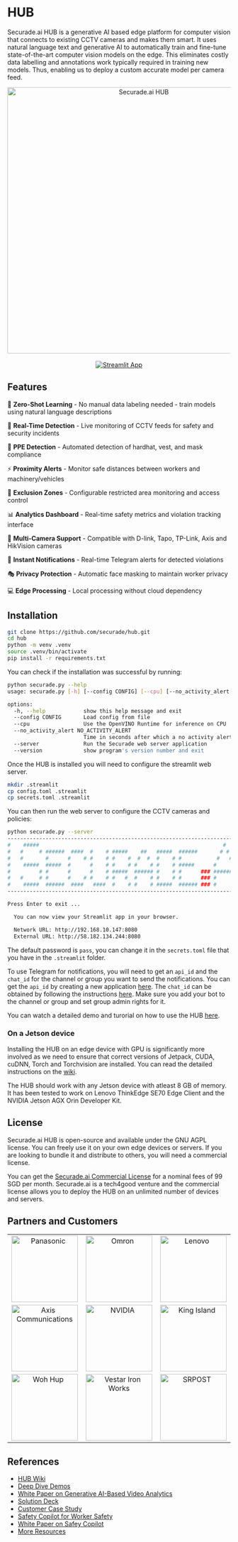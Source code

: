 # HUB

Securade.ai HUB  is a generative AI based edge platform for computer vision that connects to existing CCTV cameras and makes them smart.
It uses natural language text and generative AI to automatically train and fine-tune state-of-the-art computer vision models on the edge. This eliminates costly data labelling and annotations work typically required in training new models. Thus, enabling us to deploy a custom accurate model per camera feed.

<div align="center">
  <img src="https://securade.ai/assets/images/blog/securade.ai-edge-app-screenshot.jpeg" alt="Securade.ai HUB" width="600"/>
  <br />
  <br />
  <a href="https://securade.streamlit.app/"><img src="https://static.streamlit.io/badges/streamlit_badge_black_white.svg" alt="Streamlit App"/></a>
</div>

## Features

🤖 **Zero-Shot Learning** - No manual data labeling needed - train models using natural language descriptions

🎯 **Real-Time Detection** - Live monitoring of CCTV feeds for safety and security incidents

👷 **PPE Detection** - Automated detection of hardhat, vest, and mask compliance

⚡ **Proximity Alerts** - Monitor safe distances between workers and machinery/vehicles

🚫 **Exclusion Zones** - Configurable restricted area monitoring and access control

📊 **Analytics Dashboard** - Real-time safety metrics and violation tracking interface

🎥 **Multi-Camera Support** - Compatible with D-link, Tapo, TP-Link, Axis and HikVision cameras

🔔 **Instant Notifications** - Real-time Telegram alerts for detected violations

🎭 **Privacy Protection** - Automatic face masking to maintain worker privacy

💻 **Edge Processing** - Local processing without cloud dependency

## Installation

```bash
git clone https://github.com/securade/hub.git
cd hub
python -m venv .venv
source .venv/bin/activate
pip install -r requirements.txt
```

You can check if the installation was successful by running:

```bash
python securade.py --help
usage: securade.py [-h] [--config CONFIG] [--cpu] [--no_activity_alert NO_ACTIVITY_ALERT] [--server] [--version]

options:
  -h, --help            show this help message and exit
  --config CONFIG       Load config from file
  --cpu                 Use the OpenVINO Runtime for inference on CPU
  --no_activity_alert NO_ACTIVITY_ALERT
                        Time in seconds after which a no activity alert is raised
  --server              Run the Securade web server application
  --version             show program's version number and exit
```

Once the HUB is installed you will need to configure the streamlit web server.

```bash
mkdir .streamlit
cp config.toml .streamlit
cp secrets.toml .streamlit
```

You can then run the web server to configure the CCTV cameras and policies:

```bash
python securade.py --server
--------------------------------------------------------------------------
#    #####                                                          #      
#   #     # ######  ####  #    # #####    ##   #####  ######       # #   # 
#   #       #      #    # #    # #    #  #  #  #    # #           #   #  # 
#    #####  #####  #      #    # #    # #    # #    # #####      #     # # 
#         # #      #      #    # #####  ###### #    # #      ### ####### # 
#   #     # #      #    # #    # #   #  #    # #    # #      ### #     # # 
#    #####  ######  ####   ####  #    # #    # #####  ###### ### #     # # 
--------------------------------------------------------------------------   

Press Enter to exit ...

  You can now view your Streamlit app in your browser.

  Network URL: http://192.168.10.147:8080
  External URL: http://58.182.134.244:8080
```

The default password is `pass`, you can change it in the `secrets.toml` file that you have in the `.streamlit` folder.

To use Telegram for notifications, you will need to get an `api_id` and the `chat_id` for the channel or group you want to send the notifications.
You can get the `api_id` by creating a new application [here](https://core.telegram.org/api/obtaining_api_id). The `chat_id` can be obtained
by following the instructions [here](https://stackoverflow.com/q/32423837). Make sure you add your bot to the channel or group and set group admin rights for it.

You can watch a detailed demo and turorial on how to use the HUB [here](https://www.youtube.com/playlist?list=PLphF_n2JfD10TEjFfKwQPBCdA47lyv7ae).

### On a Jetson device

Installing the HUB on an edge device with GPU is significantly more involved as we need to ensure that correct versions of Jetpack, CUDA, cuDNN, Torch and Torchvision
are installed. You can read the detailed instructions on the [wiki](https://github.com/securade/hub/wiki/How-to-install-on-Jetson). 

The HUB should work with any Jetson device with atleast 8 GB of memory. It has been tested to work on Lenovo ThinkEdge SE70 Edge Client and the NVIDIA Jetson AGX Orin Developer Kit.

## License

Securade.ai HUB is open-source and available under the GNU AGPL license. You can freely use it on your own edge devices or servers.
If you are looking to bundle it and distribute to others, you will need a commercial license. 

You can get the [Securade.ai Commercial License](https://securade.ai/subscribe) for a nominal fees of 99 SGD per month. 
Securade.ai is a tech4good venture and the commercial license allows you to deploy the HUB on an unlimited number of devices and servers.

## Partners and Customers

<div align="center">
  <table border="0" cellspacing="10" cellpadding="20">
    <tr>
      <td align="center" width="200">
        <img src="https://imgur.com/SJIyr7P.png" width="150" alt="Panasonic"/>
      </td>
      <td align="center" width="200">
        <img src="https://imgur.com/RpNEomG.png" width="150" alt="Omron"/>
      </td>
      <td align="center" width="200">
        <img src="https://imgur.com/Bd3VnU4.png" width="150" alt="Lenovo"/>
      </td>
    </tr>
    <tr>
      <td align="center" width="200">
        <img src="https://imgur.com/AnHTgT0.png" width="150" alt="Axis Communications"/>
      </td>
      <td align="center" width="200">
        <img src="https://imgur.com/OruGLi2.png" width="150" alt="NVIDIA"/>
      </td>
      <td align="center" width="200">
        <img src="https://imgur.com/qTI4QWi.png" width="150" alt="King Island"/>
      </td>
    </tr>
        <tr>
      <td align="center" width="200">
        <img src="https://imgur.com/kDcJjnd.png" width="150" alt="Woh Hup"/>
      </td>
      <td align="center" width="200">
        <img src="https://imgur.com/WkboPy9.png" width="150" alt="Vestar Iron Works"/>
      </td>
      <td align="center" width="200">
        <img src="https://imgur.com/IDeo2xX.png" width="150" alt="SRPOST"/>
      </td>
    </tr>
  </table>
</div>

## References

- [HUB Wiki](https://github.com/securade/hub/wiki)
- [Deep Dive Demos](https://www.youtube.com/playlist?list=PLphF_n2JfD10TEjFfKwQPBCdA47lyv7ae)
- [White Paper on Generative AI-Based Video Analytics](https://securade.ai/assets/pdfs/Securade.ai-Generative-AI-Video-Analytics-Whitepaper.pdf)
- [Solution Deck](https://securade.ai/assets/pdfs/Securade.ai-Solution-Overview.pdf)
- [Customer Case Study](https://securade.ai/assets/pdfs/Vestar-Iron-Works-Pte-Ltd-Case-Study.pdf)
- [Safety Copilot for Worker Safety](https://securade.ai/safety-copilot.html)
- [White Paper on Safey Copilot](https://securade.ai/assets/pdfs/Securade.ai-Safety-Copilot-Whitepaper.pdf)
- [More Resources](https://securade.ai/resources.html)
